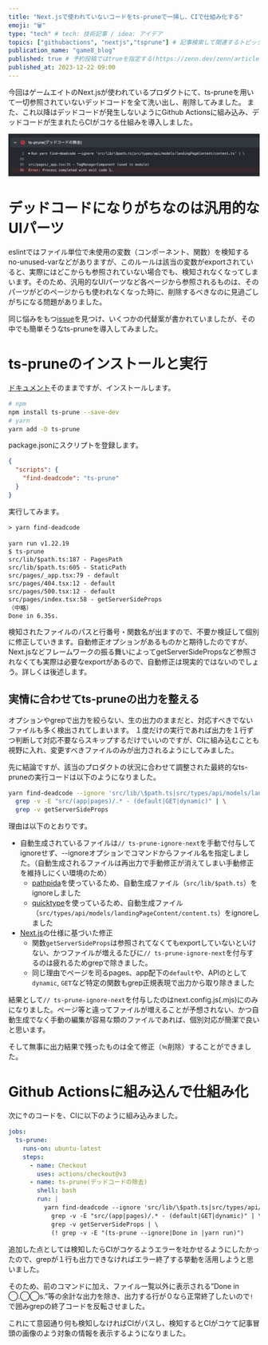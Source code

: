 ```yaml
---
title: "Next.jsで使われていないコードをts-pruneで一掃し、CIで仕組み化する"
emoji: "🗑️"
type: "tech" # tech: 技術記事 / idea: アイデア
topics: ["githubactions", "nextjs","tsprune"] # 記事検索して関連するトピックを見つけると「このトピックを指定するには◯◯◯と入力」と教えてくれる
publication_name: "game8_blog"
published: true # 予約投稿ではtrueを指定する(https://zenn.dev/zenn/articles/zenn-cli-guide)
published_at: 2023-12-22 09:00
---
```


今回はゲームエイトのNext.jsが使われているプロダクトにて、ts-pruneを用いて一切参照されていないデッドコードを全て洗い出し、削除してみました。
また、これ以降はデッドコードが発生しないようにGithub Actionsに組み込み、デッドコードが生まれたらCIがコケる仕組みを導入しました。

![](/images/articles/61aaff1cb0b317.md/ci.png)

# デッドコードになりがちなのは汎用的なUIパーツ

eslintではファイル単位で未使用の変数（コンポーネント、関数）を検知するno-unused-varなどがありますが、このルールは該当の変数がexportされていると、実際にはどこからも参照されていない場合でも、検知されなくなってしまいます。そのため、汎用的なUIパーツなど各ページから参照されるものは、そのパーツがどのページからも使われなくなった時に、削除するべきなのに見過ごしがちになる問題がありました。

同じ悩みをもつ[issue](https://github.com/typescript-eslint/typescript-eslint/issues/371)を見つけ、いくつかの代替案が書かれていましたが、その中でも簡単そうなts-pruneを導入してみました。

# ts-pruneのインストールと実行

[ドキュメント](https://github.com/nadeesha/ts-prune?tab=readme-ov-file#installing)そのままですが、インストールします。

```bash
# npm
npm install ts-prune --save-dev
# yarn
yarn add -D ts-prune
```

package.jsonにスクリプトを登録します。

```json
{
  "scripts": {
    "find-deadcode": "ts-prune"
  }
}
```

実行してみます。

```
> yarn find-deadcode

yarn run v1.22.19
$ ts-prune
src/lib/$path.ts:187 - PagesPath
src/lib/$path.ts:605 - StaticPath
src/pages/_app.tsx:79 - default
src/pages/404.tsx:12 - default
src/pages/500.tsx:12 - default
src/pages/index.tsx:58 - getServerSideProps
（中略）
Done in 6.35s.
```

検知されたファイルのパスと行番号・関数名が出ますので、不要か検証して個別に修正していきます。自動修正オプションがあるものかと期待したのですが、Next.jsなどフレームワークの振る舞いによってgetServerSidePropsなど参照されなくても実際は必要なexportがあるので、自動修正は現実的ではないのでしょう。詳しくは後述します。

## 実情に合わせてts-pruneの出力を整える

オプションやgrepで出力を絞らない、生の出力のままだと、対応すべきでないファイルも多く検出されてしまいます。
１度だけの実行であれば出力を１行ずつ判断して対応不要ならスキップするだけでいいのですが、CIに組み込むことも視野に入れ、変更すべきファイルのみが出力されるようにしてみました。

先に結論ですが、該当のプロダクトの状況に合わせて調整された最終的なts-pruneの実行コードは以下のようになりました。

```bash
yarn find-deadcode --ignore 'src/lib/\$path.ts|src/types/api/models/landingPageContent/content.ts' | \
  grep -v -E "src/(app|pages)/.* - (default|GET|dynamic)" | \
  grep -v getServerSideProps
```

理由は以下のとおりです。

- 自動生成されているファイルは`// ts-prune-ignore-next`を手動で付与してignoreせず、--ignoreオプションでコマンドからファイル名を指定しました。（自動生成されるファイルは再出力で手動修正が消えてしまい手動修正を維持しにくい環境のため）
  - [pathpida](https://github.com/aspida/pathpida)を使っているため、自動生成ファイル（`src/lib/$path.ts`）をignoreしました
  - [quicktype](https://github.com/glideapps/quicktype)を使っているため、自動生成ファイル（`src/types/api/models/landingPageContent/content.ts`）をignoreしました
- [Next.js](https://github.com/vercel/next.js)の仕様に基づいた修正
  - 関数`getServerSideProps`は参照されてなくてもexportしていないといけない、かつファイルが増えるたびに`// ts-prune-ignore-next`を付与するのは疲れるためgrepで除きました。
  - 同じ理由でページを司るpages、app配下の`default`や、APIのとして`dynamic`, `GET`など特定の関数もgrep正規表現で出力から取り除きました

結果として`// ts-prune-ignore-next`を付与したのはnext.config.js(.mjs)にのみになりました。ページ等と違ってファイルが増えることが予想されない、かつ自動生成でなく手動の編集が容易な類のファイルであれば、個別対応が簡潔で良いと思います。

そして無事に出力結果で残ったものは全て修正（≒削除）することができました。

# Github Actionsに組み込んで仕組み化

次に↑のコードを、CIに以下のように組み込みました。

```yml
jobs:
  ts-prune:
    runs-on: ubuntu-latest
    steps:
      - name: Checkout
        uses: actions/checkout@v3
      - name: ts-prune(デッドコードの除去)
        shell: bash
        run: |
          yarn find-deadcode --ignore 'src/lib/\$path.ts|src/types/api/models/landingPageContent/content.ts' | \
            grep -v -E "src/(app|pages)/.* - (default|GET|dynamic)" | \
            grep -v getServerSideProps | \
            (! grep -v -E "(ts-prune --ignore|Done in |yarn run)")
```

追加した点としては検知したらCIがコケるようエラーを吐かせるようにしたかったので、grepが１行も出力できなければエラー終了する挙動を活用しようと思いました。

そのため、前のコマンドに加え、ファイル一覧以外に表示される”Done in ◯.◯◯s.”等の余計な出力を除き、出力する行が０なら正常終了したいので`!`で囲みgrepの終了コードを反転させました。

これにて意図通り何も検知しなければCIがパスし、検知するとCIがコケて記事冒頭の画像のよう対象の情報を表示するようになりました。
